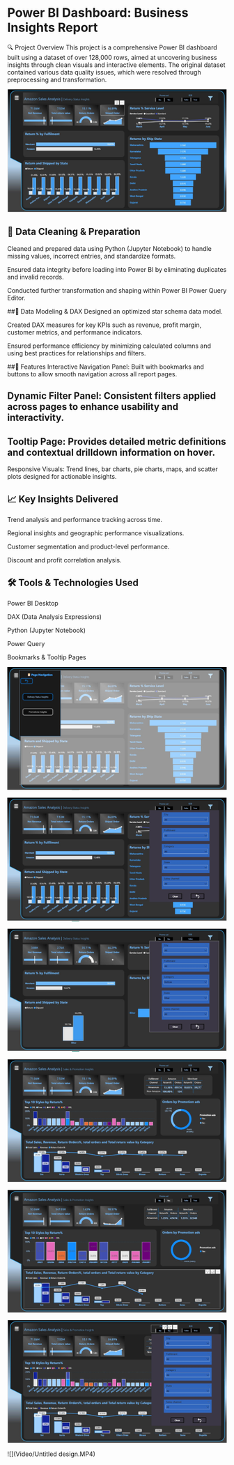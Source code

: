 # Power BI Dashboard: Business Insights Report
🔍 Project Overview
This project is a comprehensive Power BI dashboard built using a dataset of over 128,000 rows, aimed at uncovering business insights through clean visuals and interactive elements. The original dataset contained various data quality issues, which were resolved through preprocessing and transformation.


![](Images/1.JPG)
## 🧹 Data Cleaning & Preparation
Cleaned and prepared data using Python (Jupyter Notebook) to handle missing values, incorrect entries, and standardize formats.

Ensured data integrity before loading into Power BI by eliminating duplicates and invalid records.

Conducted further transformation and shaping within Power BI Power Query Editor.

##🧠 Data Modeling & DAX
Designed an optimized star schema data model.

Created DAX measures for key KPIs such as revenue, profit margin, customer metrics, and performance indicators.

Ensured performance efficiency by minimizing calculated columns and using best practices for relationships and filters.

##📌 Features
Interactive Navigation Panel: Built with bookmarks and buttons to allow smooth navigation across all report pages.

## Dynamic Filter Panel: Consistent filters applied across pages to enhance usability and interactivity.

## Tooltip Page: Provides detailed metric definitions and contextual drilldown information on hover.

Responsive Visuals: Trend lines, bar charts, pie charts, maps, and scatter plots designed for actionable insights.

## 📈 Key Insights Delivered
Trend analysis and performance tracking across time.

Regional insights and geographic performance visualizations.

Customer segmentation and product-level performance.

Discount and profit correlation analysis.

## 🛠 Tools & Technologies Used
Power BI Desktop

DAX (Data Analysis Expressions)

Python (Jupyter Notebook)

Power Query

Bookmarks & Tooltip Pages

![](Images/2.JPG)

![](Images/3.JPG)

![](Images/4.JPG)

![](Images/5.JPG)

![](Images/6.JPG)

![](Images/7.JPG)

![](Video/Untitled design.MP4)

